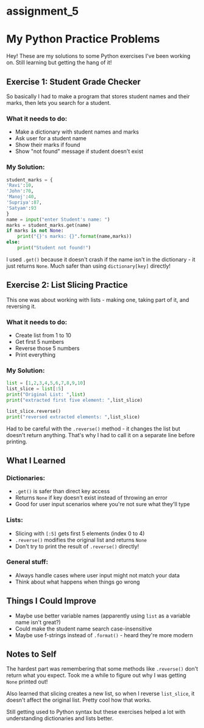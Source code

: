 # assignment_5
# My Python Practice Problems

Hey! These are my solutions to some Python exercises I've been working on. Still learning but getting the hang of it!

## Exercise 1: Student Grade Checker

So basically I had to make a program that stores student names and their marks, then lets you search for a student.

### What it needs to do:
- Make a dictionary with student names and marks
- Ask user for a student name  
- Show their marks if found
- Show "not found" message if student doesn't exist

### My Solution:
```python
student_marks = {
'Ravi':10,
'John':70,
'Manoj':40,
'Supriya':87,
'Satyam':93
}
name = input("enter Student's name: ")
marks = student_marks.get(name)
if marks is not None:
    print("{}'s marks: {}".format(name,marks))
else:
    print("Student not found!")
```

I used `.get()` because it doesn't crash if the name isn't in the dictionary - it just returns `None`. Much safer than using `dictionary[key]` directly!

## Exercise 2: List Slicing Practice

This one was about working with lists - making one, taking part of it, and reversing it.

### What it needs to do:
- Create list from 1 to 10
- Get first 5 numbers 
- Reverse those 5 numbers
- Print everything

### My Solution:
```python
list = [1,2,3,4,5,6,7,8,9,10]
list_slice = list[:5]
print("Original List: ",list)
print("extracted first five element: ",list_slice)

list_slice.reverse()
print("reversed extracted elements: ",list_slice)
```

Had to be careful with the `.reverse()` method - it changes the list but doesn't return anything. That's why I had to call it on a separate line before printing.

## What I Learned

### Dictionaries:
- `.get()` is safer than direct key access
- Returns `None` if key doesn't exist instead of throwing an error
- Good for user input scenarios where you're not sure what they'll type

### Lists:
- Slicing with `[:5]` gets first 5 elements (index 0 to 4)
- `.reverse()` modifies the original list and returns `None` 
- Don't try to print the result of `.reverse()` directly!

### General stuff:
- Always handle cases where user input might not match your data
- Think about what happens when things go wrong

## Things I Could Improve

- Maybe use better variable names (apparently using `list` as a variable name isn't great?)
- Could make the student name search case-insensitive 
- Maybe use f-strings instead of `.format()` - heard they're more modern

## Notes to Self

The hardest part was remembering that some methods like `.reverse()` don't return what you expect. Took me a while to figure out why I was getting `None` printed out!

Also learned that slicing creates a new list, so when I reverse `list_slice`, it doesn't affect the original list. Pretty cool how that works.

Still getting used to Python syntax but these exercises helped a lot with understanding dictionaries and lists better.
